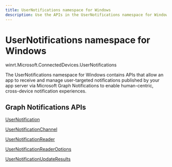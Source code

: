 ```yaml
---
title: UserNotifications namespace for Windows
description: Use the APIs in the UserNotifications namespace for Windows to receive and manage user notifications published by your app server via Microsoft Graph Notifications.
---
```


# UserNotifications namespace for Windows

winrt.Microsoft.ConnectedDevices.UserNotifications

The UserNotifications namespace for Windows contains APIs that allow an app to receive and manage user-targeted notifications published by your app server via Microsoft Graph Notifications to enable human-centric, cross-device notification experiences. 

## Graph Notifications APIs

[UserNotification](userNotification.md)

[UserNotificationChannel](userNotificationChannel.md)

[UserNotificationReader](userNotificationReader.md)

[UserNotificationReaderOptions](userNotificationReaderOptions.md)

[UserNotificationUpdateResults](userNotificationUpdateResults.md)

